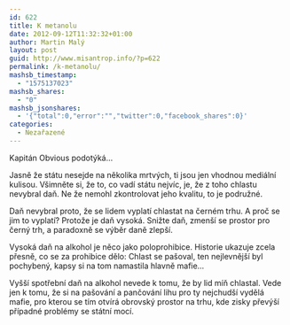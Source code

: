 ```yaml
---
id: 622
title: K metanolu
date: 2012-09-12T11:32:32+01:00
author: Martin Malý
layout: post
guid: http://www.misantrop.info/?p=622
permalink: /k-metanolu/
mashsb_timestamp:
  - "1575137023"
mashsb_shares:
  - "0"
mashsb_jsonshares:
  - '{"total":0,"error":"","twitter":0,"facebook_shares":0}'
categories:
  - Nezařazené
---
```

Kapitán Obvious podotýká&#8230;

<!--more-->

Jasně že státu nesejde na několika mrtvých, ti jsou jen vhodnou mediální kulisou. Všimněte si, že to, co vadí státu nejvíc, je, že z toho chlastu nevybral daň. Ne že nemohl zkontrolovat jeho kvalitu, to je podružné.

Daň nevybral proto, že se lidem vyplatí chlastat na černém trhu. A proč se jim to vyplatí? Protože je daň vysoká. Snižte daň, zmenší se prostor pro černý trh, a paradoxně se výběr daně zlepší.

Vysoká daň na alkohol je něco jako poloprohibice. Historie ukazuje zcela přesně, co se za prohibice dělo: Chlast se pašoval, ten nejlevnější byl pochybený, kapsy si na tom namastila hlavně mafie&#8230;

Vyšší spotřební daň na alkohol nevede k tomu, že by lid míň chlastal. Vede jen k tomu, že si na pašování a pančování lihu pro ty nejchudší vydělá mafie, pro kterou se tím otvírá obrovský prostor na trhu, kde zisky převýší případné problémy se státní mocí.